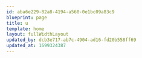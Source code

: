 ```yaml
---
id: aba6e229-82a8-4194-a560-0e1bc09a83c9
blueprint: page
title: u
template: home
layout: fullWidthLayout
updated_by: dcb3e717-ab7c-4904-ad16-fd20b558ff69
updated_at: 1699324387
---
```

